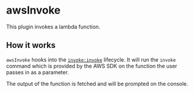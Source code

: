 # awsInvoke

This plugin invokes a lambda function.

## How it works

`awsInvoke` hooks into the [`invoke:invoke`](/docs/plugins/core/invoke.md) lifecycle. It will run the `invoke` command
which is provided by the AWS SDK on the function the user passes in as a parameter.

The output of the function is fetched and will be prompted on the console.
